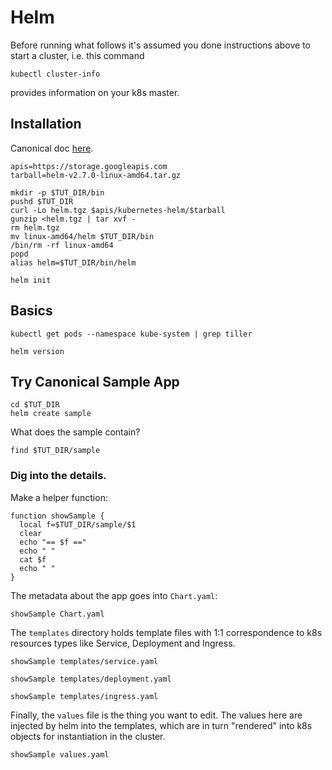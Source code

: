 # Helm

Before running what follows it's assumed you done
instructions above to start a cluster, i.e. this command
```
kubectl cluster-info
```
provides information on your k8s master.

## Installation

Canonical doc [here](https://github.com/kubernetes/helm/blob/master/docs/install.md).

<!-- @installLatest -->
```
apis=https://storage.googleapis.com
tarball=helm-v2.7.0-linux-amd64.tar.gz

mkdir -p $TUT_DIR/bin
pushd $TUT_DIR
curl -Lo helm.tgz $apis/kubernetes-helm/$tarball
gunzip <helm.tgz | tar xvf -
rm helm.tgz
mv linux-amd64/helm $TUT_DIR/bin
/bin/rm -rf linux-amd64
popd
alias helm=$TUT_DIR/bin/helm
```

<!-- @initialize -->
```
helm init
```


## Basics

<!-- @areTheLightsOn -->
```
kubectl get pods --namespace kube-system | grep tiller
```

```
helm version
```

## Try Canonical Sample App

<!-- @createSampleApp -->
```
cd $TUT_DIR
helm create sample
```

What does the sample contain?
```
find $TUT_DIR/sample
```

### Dig into the details.

Make a helper function:
```
function showSample {
  local f=$TUT_DIR/sample/$1
  clear
  echo "== $f =="
  echo " "
  cat $f
  echo " "
}
```

The metadata about the app goes into `Chart.yaml`:
```
showSample Chart.yaml
```

The `templates` directory holds template files
with 1:1 correspondence to k8s resources types like
Service, Deployment and Ingress.

```
showSample templates/service.yaml
```

```
showSample templates/deployment.yaml
```

```
showSample templates/ingress.yaml
```

Finally, the `values` file is the thing
you want to edit.  The values here are injected by
helm into the templates, which are in turn "rendered"
into k8s objects for instantiation in the cluster.
```
showSample values.yaml
```
